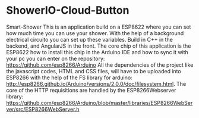 # ShowerIO-Cloud-Button
Smart-Shower This is an application build on a ESP8622 where you can set how much time you can use your shower. With the help of a background electrical circuito you can set up these variables. Build in C++ in the backend, and AngularJS in the front.  The core chip of this application is the ESP8622 how to install this chip in the Arduino IDE and how to sync it with your pc you can enter on the repository: https://github.com/esp8266/Arduino  All the dependencies of the project like the javascript codes, HTML and CSS files, will have to be uploaded into ESP8266 with the help of the FS library for arduino: http://esp8266.github.io/Arduino/versions/2.0.0/doc/filesystem.html.  The core of the HTTP requisitions are handled by the ESP8266Webserver library: https://github.com/esp8266/Arduino/blob/master/libraries/ESP8266WebServer/src/ESP8266WebServer.h
